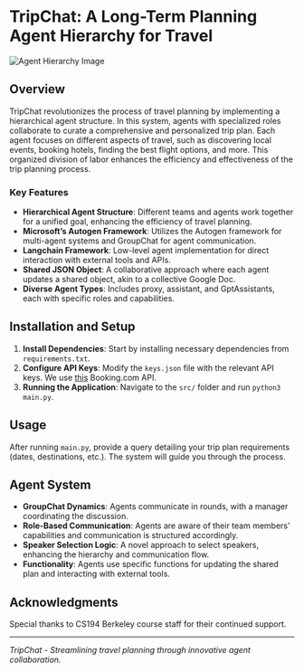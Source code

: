 # TripChat: A Long-Term Planning Agent Hierarchy for Travel

![Agent Hierarchy Image](./public/chat_hierarchy.png)

## Overview

TripChat revolutionizes the process of travel planning by implementing a hierarchical agent structure. In this system, agents with specialized roles collaborate to curate a comprehensive and personalized trip plan. Each agent focuses on different aspects of travel, such as discovering local events, booking hotels, finding the best flight options, and more. This organized division of labor enhances the efficiency and effectiveness of the trip planning process.
### Key Features

- **Hierarchical Agent Structure**: Different teams and agents work together for a unified goal, enhancing the efficiency of travel planning.
- **Microsoft’s Autogen Framework**: Utilizes the Autogen framework for multi-agent systems and GroupChat for agent communication.
- **Langchain Framework**: Low-level agent implementation for direct interaction with external tools and APIs.
- **Shared JSON Object**: A collaborative approach where each agent updates a shared object, akin to a collective Google Doc.
- **Diverse Agent Types**: Includes proxy, assistant, and GptAssistants, each with specific roles and capabilities.

## Installation and Setup

1. **Install Dependencies**: Start by installing necessary dependencies from `requirements.txt`.
2. **Configure API Keys**: Modify the `keys.json` file with the relevant API keys. We use [this](https://rapidapi.com/DataCrawler/api/booking-com15) Booking.com API.
3. **Running the Application**: Navigate to the `src/` folder and run `python3 main.py`.

## Usage

After running `main.py`, provide a query detailing your trip plan requirements (dates, destinations, etc.). The system will guide you through the process.

## Agent System

- **GroupChat Dynamics**: Agents communicate in rounds, with a manager coordinating the discussion.
- **Role-Based Communication**: Agents are aware of their team members' capabilities and communication is structured accordingly.
- **Speaker Selection Logic**: A novel approach to select speakers, enhancing the hierarchy and communication flow.
- **Functionality**: Agents use specific functions for updating the shared plan and interacting with external tools.

## Acknowledgments

Special thanks to CS194 Berkeley course staff for their continued support.

---

_TripChat - Streamlining travel planning through innovative agent collaboration._
